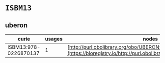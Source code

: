 # `ISBM13`
## uberon
| curie                 |   usages | nodes                                                                                                                 |
|-----------------------|----------|-----------------------------------------------------------------------------------------------------------------------|
| ISBM13:978-0226870137 |        1 | [http://purl.obolibrary.org/obo/UBERON:0017643](https://bioregistry.io/http://purl.obolibrary.org/obo/UBERON:0017643) |
